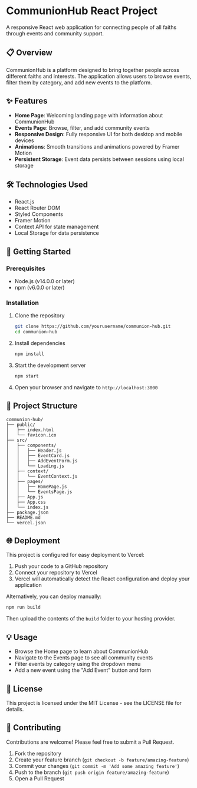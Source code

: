 # CommunionHub React Project

A responsive React web application for connecting people of all faiths through events and community support.

## 📋 Overview

CommunionHub is a platform designed to bring together people across different faiths and interests. The application allows users to browse events, filter them by category, and add new events to the platform.

## ✨ Features

- **Home Page**: Welcoming landing page with information about CommunionHub
- **Events Page**: Browse, filter, and add community events
- **Responsive Design**: Fully responsive UI for both desktop and mobile devices
- **Animations**: Smooth transitions and animations powered by Framer Motion
- **Persistent Storage**: Event data persists between sessions using local storage

## 🛠️ Technologies Used

- React.js
- React Router DOM
- Styled Components
- Framer Motion
- Context API for state management
- Local Storage for data persistence

## 🚀 Getting Started

### Prerequisites

- Node.js (v14.0.0 or later)
- npm (v6.0.0 or later)

### Installation

1. Clone the repository
   ```bash
   git clone https://github.com/yourusername/communion-hub.git
   cd communion-hub
   ```

2. Install dependencies
   ```bash
   npm install
   ```

3. Start the development server
   ```bash
   npm start
   ```

4. Open your browser and navigate to `http://localhost:3000`

## 📁 Project Structure

```
communion-hub/
├── public/
│   ├── index.html
│   └── favicon.ico
├── src/
│   ├── components/
│   │   ├── Header.js
│   │   ├── EventCard.js
│   │   ├── AddEventForm.js
│   │   └── Loading.js
│   ├── context/
│   │   └── EventContext.js
│   ├── pages/
│   │   ├── HomePage.js
│   │   └── EventsPage.js
│   ├── App.js
│   ├── App.css
│   └── index.js
├── package.json
├── README.md
└── vercel.json
```

## 🌐 Deployment

This project is configured for easy deployment to Vercel:

1. Push your code to a GitHub repository
2. Connect your repository to Vercel
3. Vercel will automatically detect the React configuration and deploy your application

Alternatively, you can deploy manually:

```bash
npm run build
```

Then upload the contents of the `build` folder to your hosting provider.

## 💡 Usage

- Browse the Home page to learn about CommunionHub
- Navigate to the Events page to see all community events
- Filter events by category using the dropdown menu
- Add a new event using the "Add Event" button and form

## 📝 License

This project is licensed under the MIT License - see the LICENSE file for details.

## 🤝 Contributing

Contributions are welcome! Please feel free to submit a Pull Request.

1. Fork the repository
2. Create your feature branch (`git checkout -b feature/amazing-feature`)
3. Commit your changes (`git commit -m 'Add some amazing feature'`)
4. Push to the branch (`git push origin feature/amazing-feature`)
5. Open a Pull Request
